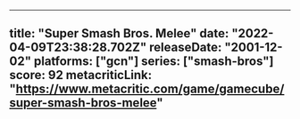 
---
title: "Super Smash Bros. Melee"
date: "2022-04-09T23:38:28.702Z"
releaseDate: "2001-12-02"
platforms: ["gcn"]
series: ["smash-bros"]
score: 92
metacriticLink: "https://www.metacritic.com/game/gamecube/super-smash-bros-melee"
---
